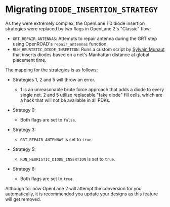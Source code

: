 # Migrating `DIODE_INSERTION_STRATEGY`

As they were extremely complex, the OpenLane 1.0 diode insertion strategies were replaced by two flags in OpenLane 2's "Classic" flow:

* `GRT_REPAIR_ANTENNAS`: Attempts to repair antenna during the GRT step using OpenROAD's `repair_antennas` function.
* `RUN_HEURISTIC_DIODE_INSERTION`: Runs a custom script by [Sylvain Munaut](https://github.com/smunaut) that inserts diodes based on a net's Manhattan distance at global placement time.

The mapping for the strategies is as follows:

* Strategies 1, 2 and 5 will throw an error.
    * 1 is an unreasonable brute force approach that adds a diode to every single net. 2 and 5 utilize replacable "fake diode" fill cells, which are a hack that will not be available in all PDKs.

* Strategy 0:
    * Both flags are set to `false`.
* Strategy 3:
    * `GRT_REPAIR_ANTENNAS` is set to `true`.
* Strategy 5:
    * `RUN_HEURISTIC_DIODE_INSERTION` is set to `true`.
* Strategy 6:
    * Both flags are set to `true`.

Although for now OpenLane 2 will attempt the conversion for you automatically, it is recommended you update your designs as this feature will get removed.